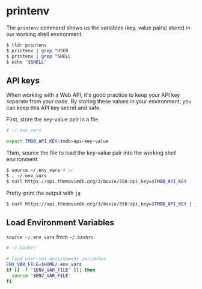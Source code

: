 # printenv

The `printenv` command shows us the variables (key, value pairs) stored in our
working shell environment.

```bash
$ tldr printenv
$ printenv | grep ^USER
$ printenv | grep ^SHELL
$ echo "$SHELL"
```

## API keys

When working with a Web API, it's good practice to keep your API key separate
from your code. By storing these values in your environment, you can keep
this API key secret and safe.

First, store the key-value pair in a file.

```bash
# ~/.env_vars

export TMDB_API_KEY=tmdb-api-key-value
```

Then, source the file to load the key-value pair into the working shell
environment.

```bash
$ source ~/.env_vars # or
$ . ~/.env_vars
$ curl https://api.themoviedb.org/3/movie/550?api_key=$TMDB_API_KEY
```

Pretty-print the output with `jq`

```bash
$ curl https://api.themoviedb.org/3/movie/550?api_key=$TMDB_API_KEY | jq
```

## Load Environment Variables

`source ~/.env_vars` from `~/.bashrc`

```bash
# ~/.bashrc

# load user-set environment variables
ENV_VAR_FILE=$HOME/.env_vars
if [[ -f "$ENV_VAR_FILE" ]]; then
  source "$ENV_VAR_FILE"
fi
```


